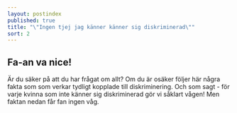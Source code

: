 ```yaml
---
layout: postindex
published: true
title: "\"Ingen tjej jag känner känner sig diskriminerad\""
sort: 2
---
```



## Fa-an va nice! 

Är du säker på att du har frågat om allt? Om du är osäker följer här några fakta som som verkar tydligt kopplade till diskriminering. Och som sagt - för varje kvinna som inte känner sig diskriminerad gör vi såklart vågen! Men faktan nedan får fan ingen våg.
